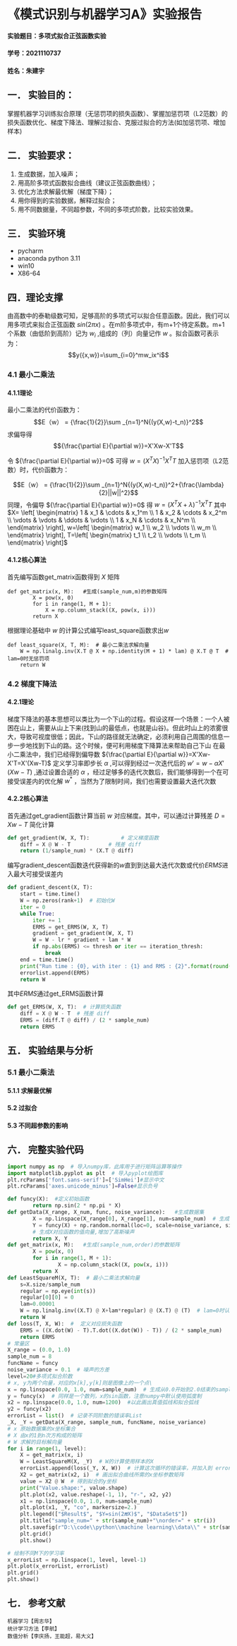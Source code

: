 # 《模式识别与机器学习A》实验报告
#### 实验题目：多项式拟合正弦函数实验
#### 学号：2021110737       
#### 姓名：朱建宇           
## 一．	实验目的：
掌握机器学习训练拟合原理（无惩罚项的损失函数）、掌握加惩罚项（L2范数）的损失函数优化、梯度下降法、理解过拟合、克服过拟合的方法(如加惩罚项、增加样本)
## 二．	实验要求：
1. 生成数据，加入噪声；
2. 用高阶多项式函数拟合曲线（建议正弦函数曲线）；
3. 优化方法求解最优解（梯度下降）；
4. 用你得到的实验数据，解释过拟合；
5. 用不同数据量，不同超参数，不同的多项式阶数，比较实验效果。
## 三．	实验环境
- pycharm 
- anaconda python 3.11
- win10
- X86-64

## 四．理论支撑
由高数中的泰勒级数可知，足够高阶的多项式可以拟合任意函数。因此，我们可以用多项式来拟合正弦函数 $sin(2πx)$ 。在m阶多项式中，有m+1个待定系数。m+1个系数（由低阶到高阶）记为 $w_i$ ,组成的（列）向量记作 $w$ 。拟合函数可表示为：
$$y({x,w})=\sum_{i=0}^mw_ix^i$$

### 4.1 最小二乘法 
#### 4.1.1理论
最小二乘法的代价函数为：
$$E（w） = {\frac{1}{2}}\sum _{n=1}^N{(y(X,w)-t_n)}^2$$
求偏导得 
$${\frac{\partial E}{\partial w}}=X'Xw-X'T$$

令 ${\frac{\partial E}{\partial w}}=0$ 
可得 $w= (X^TX)^{-1}X^TT$
加入惩罚项（L2范数）时，代价函数为：

$$E（w） = {\frac{1}{2}}\sum _{n=1}^N{(y(X,w)-t_n)}^2+{\frac{\lambda}{2}||w||^2}$$
同理，令偏导 
${\frac{\partial E}{\partial w}}=0$
得 
$w= (X^TX+\lambda)^{-1}X^TT$
其中 
$X=
\left[
\begin{matrix}
 1      & x_1      & \cdots & x_1^m      \\
 1      & x_2      & \cdots & x_2^m      \\
 \vdots & \vdots & \ddots & \vdots \\
 1      & x_N      & \cdots & x_N^m      \\
\end{matrix}
\right],
w=\left[
\begin{matrix}
w_1     \\
w_2      \\
\vdots \\
w_m    \\
\end{matrix}
\right],
T=\left[
\begin{matrix}
t_1     \\
t_2      \\
\vdots \\
t_m    \\
\end{matrix}
\right]$
#### 4.1.2核心算法
首先编写函数get_matrix函数得到
$X$
矩阵
```
def get_matrix(x, M):   #生成(sample_num,m)的参数矩阵
        X = pow(x, 0)
        for i in range(1, M + 1):
            X = np.column_stack((X, pow(x, i)))
        return X
```
根据理论基础中
$w$
的计算公式编写least_square函数求出$w$
```
def least_square(X, T, M):  # 最小二乘法求解向量
    W = np.linalg.inv(X.T @ X + np.identity(M + 1) * lam) @ X.T @ T  # lam=0时无惩罚项
    return W
```


### 4.2 梯度下降法
#### 4.2.1理论
梯度下降法的基本思想可以类比为一个下山的过程。假设这样一个场景：一个人被困在山上，需要从山上下来(找到山的最低点，也就是山谷)。但此时山上的浓雾很大，导致可视度很低；因此，下山的路径就无法确定，必须利用自己周围的信息一步一步地找到下山的路。这个时候，便可利用梯度下降算法来帮助自己下山
在最小二乘法中，我们已经得到偏导数
${\frac{\partial E}{\partial w}}=X'Xw-X'T=X'(Xw-T)$
定义学习率即步长
$\alpha$
,可以得到经过一次迭代后的
$w'=w-\alpha X'(Xw-T)$
,通过设置合适的
$\alpha$
，经过足够多的迭代次数后，我们能够得到一个在可接受误差内的优化解
$w^*$
，当然为了限制时间，我们也需要设置最大迭代次数

#### 4.2.2核心算法
首先通过get_gradient函数计算当前
$w$
对应梯度。其中，可以通过计算残差
$D=Xw-T$
简化计算
```python
def get_gradient(W, X, T):          # 定义梯度函数
    diff = X @ W - T			# 残差 diff
    return (1/sample_num) * (X.T @ diff)
```
编写gradient_descent函数迭代获得新的$w$直到到达最大迭代次数或代价$ERMS$进入最大可接受误差内
```python
def gradient_descent(X, T):
    start = time.time()
    W = np.zeros(rank+1)  # 初始化W
    iter = 0
    while True:
        iter += 1
        ERMS = get_ERMS(W, X, T)
        gradient = get_gradient(W, X, T)
        W = W - lr * gradient + lam * W
        if np.abs(ERMS) <= thresh or iter == iteration_thresh:
            break
    end = time.time()
    print("Run time : {0}, with iter : {1} and RMS : {2}".format(round((end-start), 2), iter,round(ERMS, 2)))
    errorlist.append(ERMS)
    return W
```
其中$ERMS$通过get_ERMS函数计算
```python
def get_ERMS(W, X, T):  # 计算损失函数
    diff = X @ W - T  # 残差 diff
    ERMS = (diff.T @ diff) / (2 * sample_num)
    return ERMS
```
## 五．	实验结果与分析
### 5.1 最小二乘法
#### 5.1.1 求解最优解

#### 5.2 过拟合
#### 5.3 不同超参数的影响
## 六．	完整实验代码
```python
import numpy as np  # 导入numpy库，此库用于进行矩阵运算等操作
import matplotlib.pyplot as plt  # 导入pyplot绘图库
plt.rcParams['font.sans-serif']=['SimHei']#显示中文
plt.rcParams['axes.unicode_minus']=False#显示负号

def funcy(X):  #定义初始函数
        return np.sin(2 * np.pi * X)
def getData(X_range, X_num, func, noise_variance):   #生成数据集
        X = np.linspace(X_range[0], X_range[1], num=sample_num)  # 生成对应范围和数量的等距向量
        Y = funcy(X) + np.random.normal(loc=0, scale=noise_variance, size=sample_num)
        # 生成X对应函数的值向量,增加了高斯噪声
        return X, Y
def get_matrix(x, M):   #生成(sample_num,order)的参数矩阵
        X = pow(x, 0)
        for i in range(1, M + 1):
                X = np.column_stack((X, pow(x, i)))
        return X
def LeastSquareM(X, T):  # 最小二乘法求解向量
    s=X.size/sample_num
    regular = np.eye(int(s))
    regular[0][0] = 0
    lam=0.00001
    W = np.linalg.inv((X.T) @ X+lam*regular) @ (X.T) @ (T)  # lam=0时认无惩罚项
    return W
def loss(T, X, W):  #  定义对应损失函数
    ERMS = ((X.dot(W) - T).T.dot((X.dot(W)) - T)) / (2 * sample_num)
    return ERMS
# 常量区
X_range = (0.0, 1.0)
sample_num = 8
funcName = funcy
noise_variance = 0.1  # 噪声的方差
level=20#多项式拟合阶数
# x, y为两个向量，对应的x[k],y[k]则是图像上的一个点\
x = np.linspace(0.0, 1.0, num=sample_num)  # 生成从0.0开始到2.0结束的sample_num个等距向量
y = funcy(x)  # 同样是一个数列，x的sin函数，注意numpy中默认使用弧度制
x2 = np.linspace(0.0, 1.0, num=1200)  #以此画出真值弧线和拟合弧线
y2 = funcy(x2)
errorList = list()  # 记录不同阶数的错误率List
_X, _Y = getData(X_range, sample_num, funcName, noise_variance)
# x 原始数据集的x坐标集合
# X 由x的1到n次方构成的矩阵
# W 求解的目标解向量
for i in range(1, level):
    X = get_matrix(x, i)
    W = LeastSquareM(X, _Y)  # W的计算使用样本的X
    errorList.append(loss(_Y, X, W))  # 计算这次循环的错误率，并加入到 errorList向量中
    X2 = get_matrix(x2, i)  # 画出拟合曲线所需的x坐标参数矩阵
    value = X2 @ W  # 得到拟合的y坐标
    print("Value.shape:", value.shape)
    plt.plot(x2, value.reshape(-1, 1), "r-", x2, y2)
    x1 = np.linspace(0.0, 1.0, num=sample_num)
    plt.plot(x1, _Y, "co", markersize=2.)
    plt.legend(["$Result$", "$Y=sin(2𝝅X)$", "$DataSet$"])
    plt.title("sample_num=" + str(sample_num)+"\norder=" + str(i))
    plt.savefig(r"D:\\code\\python\\machine learning\\data\\" + str(sample_num) + "_" + str(i) + "level.png")
    plt.grid()
    plt.show()

# 绘制不同M下的学习率
x_errorList = np.linspace(1, level, level-1)
plt.plot(x_errorList, errorList)
plt.grid()
plt.show()
```
## 七．	参考文献
    机器学习【周志华】
    统计学习方法【李航】
    数值分析【李庆扬，王能超，易大义】

